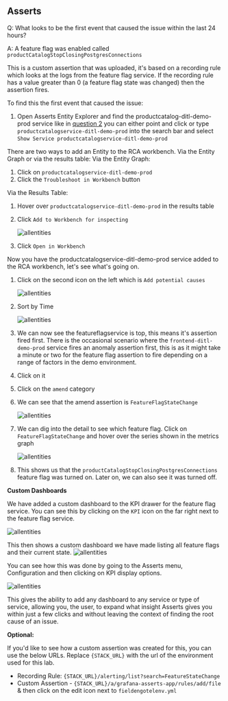 ## Asserts
Q: What looks to be the first event that caused the issue within the last 24 hours? 

A: A feature flag was enabled called `productCatalogStopClosingPostgresConnections`

This is a custom assertion that was uploaded, it's based on a recording rule which looks at the logs from the feature flag service. If the recording rule has a value greater than 0 (a feature flag state was changed) then the assertion fires.

To find this the first event that caused the issue:
1. Open Asserts Entity Explorer and find the productcatalog-ditl-demo-prod service like in [question 2](/breakout_2_The-future-of-observability/breakout_2_answers/1.2-asserts.md) you can either point and click or type `productcatalogservice-ditl-demo-prod` into the search bar and select `Show Service productcatalogservice-ditl-demo-prod`

There are two ways to add an Entity to the RCA workbench. Via the Entity Graph or via the results table:
Via the Entity Graph:
1. Click on `productcatalogservice-ditl-demo-prod`
1. Click the `Troubleshoot in Workbench` button

Via the Results Table:
1. Hover over `productcatalogservice-ditl-demo-prod` in the results table
1. Click `Add to Workbench for inspecting`

    ![allentities](/images/breakout_2/1.5-asserts-5.png)
1. Click `Open in Workbench`

Now you have the productcatalogservice-ditl-demo-prod service added to the RCA workbench, let's see what's going on.

1. Click on the second icon on the left which is `Add potential causes`

    ![allentities](/images/breakout_2/1.5-asserts-4.png)

1. Sort by Time

    ![allentities](/images/breakout_2/1.5-asserts-1.png)

1. We can now see the featureflagservice is top, this means it's assertion fired first. There is the occasional scenario where the `frontend-ditl-demo-prod` service fires an anomaly assertion first, this is as it might take a minute or two for the feature flag assertion to fire depending on a range of factors in the demo environment.
1. Click on it
1. Click on the `amend` category
1. We can see that the amend assertion is `FeatureFlagStateChange` 

    ![allentities](/images/breakout_2/1.5-asserts-2.png)

1. We can dig into the detail to see which feature flag. Click on `FeatureFlagStateChange` and hover over the series shown in the metrics graph

    ![allentities](/images/breakout_2/1.5-asserts-3.png)

1. This shows us that the `productCatalogStopClosingPostgresConnections` feature flag was turned on. Later on, we can also see it was turned off.

**Custom Dashboards**

We have added a custom dashboard to the KPI drawer for the feature flag service. You can see this by clicking on the `KPI` icon on the far right next to the feature flag service.

![allentities](/images/breakout_2/1.5-asserts-6.png)

This then shows a custom dashboard we have made listing all feature flags and their current state.
![allentities](/images/breakout_2/1.5-asserts-8.png)

You can see how this was done by going to the Asserts menu, Configuration and then clicking on KPI display options.

![allentities](/images/breakout_2/1.5-asserts-7.png)

This gives the ability to add any dashboard to any service or type of service, allowing you, the user, to expand what insight Asserts gives you within just a few clicks and without leaving the context of finding the root cause of an issue.

**Optional:**

If you'd like to see how a custom assertion was created for this, you can use the below URLs. Replace `{STACK_URL}` with the url of the environment used for this lab.

- Recording Rule: `{STACK_URL}/alerting/list?search=FeatureStateChange`
- Custom Assertion - `{STACK_URL}/a/grafana-asserts-app/rules/add/file` & then click on the edit icon next to `fieldengotelenv.yml`

